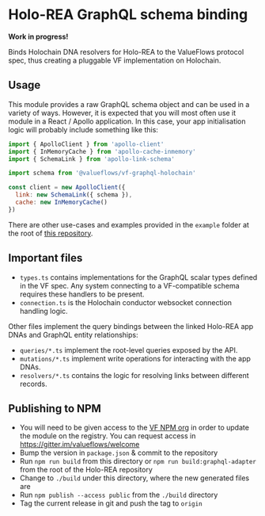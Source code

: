 # Holo-REA GraphQL schema binding

**Work in progress!**

Binds Holochain DNA resolvers for Holo-REA to the ValueFlows protocol spec, thus creating a pluggable VF implementation on Holochain.


## Usage

This module provides a raw GraphQL schema object and can be used in a variety of ways. However, it is expected that you will most often use it module in a React / Apollo application. In this case, your app initialisation logic will probably include something like this:

```javascript
import { ApolloClient } from 'apollo-client'
import { InMemoryCache } from 'apollo-cache-inmemory'
import { SchemaLink } from 'apollo-link-schema'

import schema from '@valueflows/vf-graphql-holochain'

const client = new ApolloClient({
  link: new SchemaLink({ schema }),
  cache: new InMemoryCache()
})
```

There are other use-cases and examples provided in the `example` folder at the root of [this repository](https://github.com/holo-rea/holo-rea).


## Important files

- `types.ts` contains implementations for the GraphQL scalar types defined in the VF spec. Any system connecting to a VF-compatible schema requires these handlers to be present.
- `connection.ts` is the Holochain conductor websocket connection handling logic.

Other files implement the query bindings between the linked Holo-REA app DNAs and GraphQL entity relationships:

- `queries/*.ts` implement the root-level queries exposed by the API.
- `mutations/*.ts` implement write operations for interacting with the app DNAs.
- `resolvers/*.ts` contains the logic for resolving links between different records.


## Publishing to NPM

- You will need to be given access to the [VF NPM org](https://www.npmjs.com/org/valueflows) in order to update the module on the registry. You can request access in https://gitter.im/valueflows/welcome
- Bump the version in `package.json` & commit to the repository
- Run `npm run build` from this directory or `npm run build:graphql-adapter` from the root of the Holo-REA repository
- Change to `./build` under this directory, where the new generated files are
- Run `npm publish --access public` from the `./build` directory
- Tag the current release in git and push the tag to `origin`
